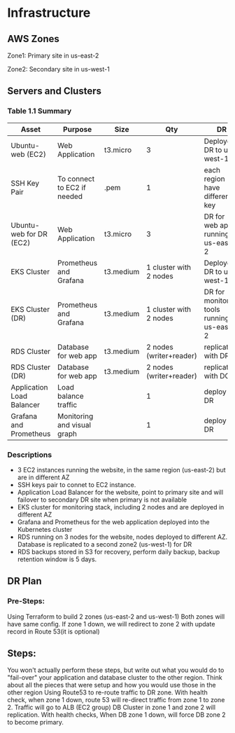 # Infrastructure
## AWS Zones
Zone1: Primary site in us-east-2 

Zone2: Secondary site in us-west-1
## Servers and Clusters
### Table 1.1 Summary
| Asset      | Purpose           | Size                                                                   | Qty                                                             | DR                                                                                                           |
|------------|-------------------|------------------------------------------------------------------------|-----------------------------------------------------------------|--------------------------------------------------------------------------------------------------------------|
| Ubuntu-web (EC2) | Web Application | t3.micro | 3 | Deployed DR to us-west-1 |
| SSH Key Pair              | To connect to EC2 if needed               | .pem      | 1           | each region have different key |
| Ubuntu-web for DR (EC2) | Web Application | t3.micro | 3 | DR for web app running in us-east-2 |
| EKS Cluster | Prometheus and Grafana | t3.medium | 1 cluster with 2 nodes | Deployed DR to us-west-1|
| EKS Cluster (DR) | Prometheus and Grafana | t3.medium | 1 cluster with 2 nodes | DR for monitoring tools running in us-east-2 |
| RDS Cluster | Database for web app | t3.medium | 2 nodes (writer+reader) | replicated with DR |
| RDS Cluster (DR) | Database for web app | t3.medium | 2 nodes (writer+reader) | replicated with DC |
| Application Load Balancer    | Load balance traffic |              | 1           | deploy to DR              |
| Grafana and Prometheus | Monitoring and visual graph               |              | 1           | deploy to DR              |

### Descriptions

- 3 EC2 instances running the website, in the same region (us-east-2) but are in different AZ
- SSH keys pair to connet to EC2 instance.
- Application Load Balancer for the website, point to primary site and will failover to secondary DR site when primary is not available
- EKS cluster for monitoring stack, including 2 nodes and are deployed in different AZ
- Grafana and Prometheus for the web application deployed into the Kubernetes cluster
- RDS running on 3 nodes for the website, nodes deployed to different AZ. Database is replicated to a second zone2 (us-west-1) for DR
- RDS backups stored in S3 for recovery, perform daily backup, backup retention window is 5 days.

## DR Plan
### Pre-Steps:
Using Terraform to build 2 zones (us-east-2 and us-west-1)
Both zones will have same config.
If zone 1 down, we will redirect to zone 2 with update record in Route 53(it is optional)

## Steps:
You won't actually perform these steps, but write out what you would do to "fail-over" your application and database cluster to the other region. Think about all the pieces that were setup and how you would use those in the other region
Using Route53 to re-route traffic to DR zone.
With health check, when zone 1 down, route 53 will re-direct traffic from zone 1 to zone 2.
Traffic will go to ALB (EC2 group)
DB Cluster in zone 1 and zone 2 will replication.
With health checks, When DB zone 1 down, will force DB zone 2 to become primary.
